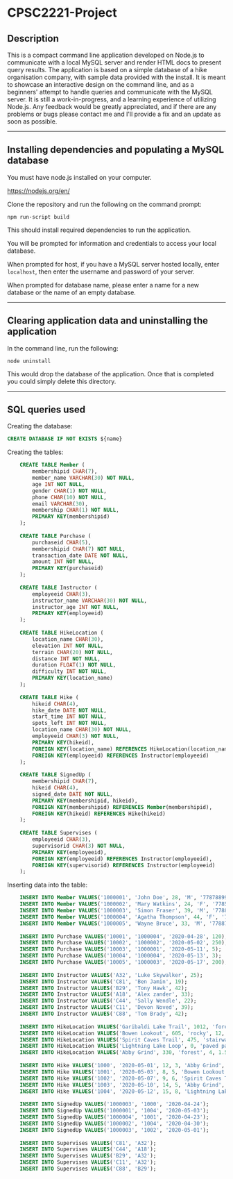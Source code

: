 # CPSC2221-Project

## Description

This is a compact command line application developed on Node.js to communicate with a local MySQL server and render HTML docs to present query results.
The application is based on a simple database of a hike organisation company, with sample data provided with the install.
It is meant to showcase an interactive design on the command line, and as a beginners' attempt to handle queries and communicate with the MySQL server.
It is still a work-in-progress, and a learning experience of utilizing Node.js.
Any feedback would be greatly appreciated, and if there are any problems or bugs please contact me and I'll provide a fix and an update as soon as possible.

---

## Installing dependencies and populating a MySQL database

You must have node.js installed on your computer.

https://nodejs.org/en/

Clone the repository and run the following on the command prompt:

```
npm run-script build
```

This should install required dependencies to run the application.

You will be prompted for information and credentials to access your local database.

When prompted for host, if you have a MySQL server hosted locally, enter `localhost`, then enter the username and password of your server.

When prompted for database name, please enter a name for a new database or the name of an empty database.

---

## Clearing application data and uninstalling the application

In the command line, run the following:

```
node uninstall
```

This would drop the database of the application. Once that is completed you could simply delete this directory.

---

## SQL queries used

Creating the database:

```SQL
CREATE DATABASE IF NOT EXISTS ${name}
```

Creating the tables:
```SQL
    CREATE TABLE Member (
        membershipid CHAR(7),
        member_name VARCHAR(30) NOT NULL,
        age INT NOT NULL,
        gender CHAR(1) NOT NULL,
        phone CHAR(10) NOT NULL,
        email VARCHAR(30),
        membership CHAR(1) NOT NULL,
        PRIMARY KEY(membershipid)
    );
     
    CREATE TABLE Purchase (
        purchaseid CHAR(5),
        membershipid CHAR(7) NOT NULL,
        transaction_date DATE NOT NULL,
        amount INT NOT NULL,
        PRIMARY KEY(purchaseid)
    );
     
    CREATE TABLE Instructor (
        employeeid CHAR(3),
        instructor_name VARCHAR(30) NOT NULL,
        instructor_age INT NOT NULL,
        PRIMARY KEY(employeeid)
    );
     
    CREATE TABLE HikeLocation (
        location_name CHAR(30),
        elevation INT NOT NULL,
        terrain CHAR(20) NOT NULL,
        distance INT NOT NULL,
        duration FLOAT(1) NOT NULL,
        difficulty INT NOT NULL,
        PRIMARY KEY(location_name)
    );
     
    CREATE TABLE Hike (
        hikeid CHAR(4),
        hike_date DATE NOT NULL,
        start_time INT NOT NULL,
        spots_left INT NOT NULL,
        location_name CHAR(30) NOT NULL,
        employeeid CHAR(3) NOT NULL,
        PRIMARY KEY(hikeid),
        FOREIGN KEY(location_name) REFERENCES HikeLocation(location_name),
        FOREIGN KEY(employeeid) REFERENCES Instructor(employeeid)
    );
     
    CREATE TABLE SignedUp (
        membershipid CHAR(7),
        hikeid CHAR(4),
        signed_date DATE NOT NULL,
        PRIMARY KEY(membershipid, hikeid),
        FOREIGN KEY(membershipid) REFERENCES Member(membershipid),
        FOREIGN KEY(hikeid) REFERENCES Hike(hikeid)
    );
     
    CREATE TABLE Supervises (
        employeeid CHAR(3),
        supervisorid CHAR(3) NOT NULL,
        PRIMARY KEY(employeeid),
        FOREIGN KEY(employeeid) REFERENCES Instructor(employeeid),
        FOREIGN KEY(supervisorid) REFERENCES Instructor(employeeid)
    );
```

Inserting data into the table:

```SQL
    INSERT INTO Member VALUES('1000001', 'John Doe', 28, 'M', '7787889988', 'JohnDoe@gmail.com', 'A');
    INSERT INTO Member VALUES('1000002', 'Mary Watkins', 24, 'F', '7785773344', 'MaryWatkins@gmail.com', 'B');
    INSERT INTO Member VALUES('1000003', 'Simon Fraser', 39, 'M', '7788899988', 'SimonFraser@gmail.com', 'A');
    INSERT INTO Member VALUES('1000004', 'Agatha Thompson', 44, 'F', '7782210098', 'AgathaT@gmail.com', 'C');
    INSERT INTO Member VALUES('1000005', 'Wayne Bruce', 33, 'M', '7788780099', 'WayneBruce@gmail.com', 'C');
    
    INSERT INTO Purchase VALUES('10001', '1000004', '2020-04-28', 120);
    INSERT INTO Purchase VALUES('10002', '1000002', '2020-05-02', 250);
    INSERT INTO Purchase VALUES('10003', '1000001', '2020-05-11', 5);
    INSERT INTO Purchase VALUES('10004', '1000004', '2020-05-13', 3);
    INSERT INTO Purchase VALUES('10005', '1000003', '2020-05-17', 200);
    
    INSERT INTO Instructor VALUES('A32', 'Luke Skywalker', 25);
    INSERT INTO Instructor VALUES('C81', 'Ben Jamin', 19);
    INSERT INTO Instructor VALUES('B29', 'Tony Hawk', 42);
    INSERT INTO Instructor VALUES('A18', 'Alex zander', 33);
    INSERT INTO Instructor VALUES('C44', 'Sally Wendle', 22);
    INSERT INTO Instructor VALUES('C11', 'Devon Noved', 39);
    INSERT INTO Instructor VALUES('C88', 'Tom Brady', 42);
    
    INSERT INTO HikeLocation VALUES('Garibaldi Lake Trail', 1012, 'forest', 20, 5.5, 2);
    INSERT INTO HikeLocation VALUES('Bowen Lookout', 605, 'rocky', 12, 3.5, 1);
    INSERT INTO HikeLocation VALUES('Spirit Caves Trail', 475, 'stairway', 5, 3.5, 2);
    INSERT INTO HikeLocation VALUES('Lightning Lake Loop', 0, 'paved path', 9, 2.5, 1);
    INSERT INTO HikeLocation VALUES('Abby Grind', 330, 'forest', 4, 1.5, 2);
    
    INSERT INTO Hike VALUES('1000', '2020-05-01', 12, 3, 'Abby Grind', 'B29');
    INSERT INTO Hike VALUES('1001', '2020-05-03', 8, 5, 'Bowen Lookout', 'A18');
    INSERT INTO Hike VALUES('1002', '2020-05-07', 9, 6, 'Spirit Caves Trail', 'A32');
    INSERT INTO Hike VALUES('1003', '2020-05-10', 14, 5, 'Abby Grind', 'C44');
    INSERT INTO Hike VALUES('1004', '2020-05-12', 15, 8, 'Lightning Lake Loop', 'C81');
    
    INSERT INTO SignedUp VALUES('1000003', '1000', '2020-04-24');
    INSERT INTO SignedUp VALUES('1000001', '1004', '2020-05-03');
    INSERT INTO SignedUp VALUES('1000004', '1001', '2020-04-23');
    INSERT INTO SignedUp VALUES('1000002', '1004', '2020-04-30');
    INSERT INTO SignedUp VALUES('1000003', '1002', '2020-05-01');
    
    INSERT INTO Supervises VALUES('C81', 'A32');
    INSERT INTO Supervises VALUES('C44', 'A18');
    INSERT INTO Supervises VALUES('B29', 'A32');
    INSERT INTO Supervises VALUES('C11', 'A32');
    INSERT INTO Supervises VALUES('C88', 'B29');
```